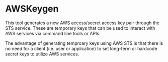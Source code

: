 # AWSKeygen

This tool generates a new AWS access/secret access key pair through the STS service. These are temporary keys that can be used to interact with AWS services via command line tools or APIs.

The advantage of generating temproary keys using AWS STS is that there is no need for a client (i.e. user or application) to set long-term or hardcode secret keys to utilize AWS services.
